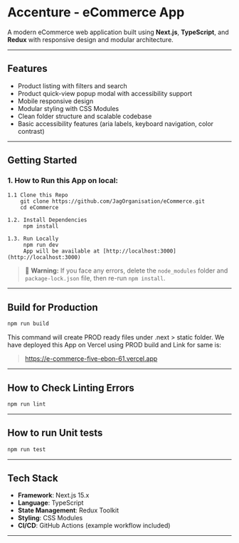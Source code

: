 ﻿# Accenture - eCommerce App

A modern eCommerce web application built using **Next.js**, **TypeScript**, and **Redux** with responsive design  and modular architecture.

---

## Features

- Product listing with filters and search
- Product quick-view popup modal with accessibility support
- Mobile responsive design
- Modular styling with CSS Modules
- Clean folder structure and scalable codebase
- Basic accessibility features (aria labels, keyboard navigation, color contrast)


---

## Getting Started

### 1. How to Run this App on local:
    1.1 Clone this Repo
        git clone https://github.com/JagOrganisation/eCommerce.git
        cd eCommerce

    1.2. Install Dependencies
         npm install

    1.3. Run Locally
         npm run dev
         App will be available at [http://localhost:3000](http://localhost:3000)

   > 🚨 **Warning:** If you face any errors, delete the `node_modules` folder and `package-lock.json` file, then re-run `npm install`.
---


## Build for Production

```bash
npm run build
```

This command will create PROD ready files under .next > static folder.
We have deployed this App on Vercel using PROD build and Link for same is:
> https://e-commerce-five-ebon-61.vercel.app
---

## How to Check Linting Errors

```bash
npm run lint
```

---

## How to run Unit tests

```bash
npm run test
```

---

## Tech Stack

- **Framework**: Next.js 15.x
- **Language**: TypeScript
- **State Management**: Redux Toolkit
- **Styling**: CSS Modules
- **CI/CD**: GitHub Actions (example workflow included)

---
